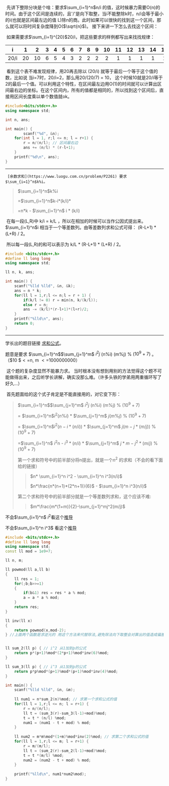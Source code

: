 
​		先讲下整除分块是个啥：要求$\sum_{i=1}^n$n/i 的值，这时候暴力需要O(n)的时间。由于这个区间是连续的，且'/'是向下取整，当i不能整除k时，n/i会等于最小的i(也就是区间最左边的值 L)除n的商。此时如果可以很快的找到这一个区间，那么就可以将时间复杂度降到O($\sqrt{n}$)。 接下来讲一下怎么去找这个区间：

​		如果需要求$\sum_{i=1}^{20}$20/i，把这些要求的样例都写出来找找规律：

|  i   |  1   |  2   |  3   |  4   |  5   |  6   |  7   |  8   |  9   |  10  |  11  |  12  |  13  |  14  |  15  |  16  |  17  |  18  |  19  |  20  |
| :--: | :--: | :--: | :--: | :--: | :--: | :--: | :--: | :--: | :--: | :--: | :--: | :--: | :--: | :--: | :--: | :--: | :--: | :--: | :--: | :--: |
| 20/i |  20  |  10  |  6   |  5   |  4   |  3   |  2   |  2   |  2   |  2   |  1   |  1   |  1   |  1   |  1   |  1   |  1   |  1   |  1   |  1   |

​		看到这个表不难发现规律，用20再去除以 (20/i) 就等于最后一个等于这个值的数，比如说 当i=7时，20/i=2，那么用20/(20/7) = 10， 这个时候10就是20/i等于2的最后一个值。可以利用这个特性，在区间最左边用O(1)的时间就可以计算出区间最右边的坐标。在这个区间内，所有的值都是相同的，所以找到这个区间后，直接用区间长度乘以单个数值就ok。

```cpp
#include<bits/stdc++.h>
using namespace std;

int n, ans;

int main() {
		scanf("%d", &n);
  	for(int l = 1, r;l <= n; l = r+1) {
      	r = n/(n/l); // 区间最右边
      	ans += (n/l) * (r-l+1);
    }
  	printf("%d\n", ans);
}
```





---



  	 [余数求和](https://www.luogu.com.cn/problem/P2261) 要求$\sum_{i=1}^n$k%i。

> $\sum_{i=1}^n$k%i
>
> =$\sum_{i=1}^n$k-i*(k/i)*
>
> =n*k - $\sum_{i=1}^n$ i * (k/i)

​		在每一段(L,R)中 k/i = k/L ，所以在相加的时候可以当作公因式提出来。$\sum_{i=1}^n$i 相当于一个等差数列。由等差数列求和公式可得： (R-L+1) * (L+R) /  2。

​		所以每一段(L,R)的和可以表示为 k/L *  (R-L+1) * (L+R) /  2。

```cpp
#include <bits/stdc++.h>
#define ll long long
using namespace std;

ll n, k, ans;

int main() {
	scanf("%lld %lld", &n, &k);
	ans = n * k;
	for(ll l = 1,r;l <= n;l = r + 1) {
		if(k/l != 0) r = min(n, k/(k/l));
		else r = n;
		ans -= (k/l)*(r-l+1)*(l+r)/2;
	}
	printf("%lld\n", ans);
	return 0;
}
```



---


学长出的题目链接 [求和公式](https://ac.nowcoder.com/acm/contest/2891/C)。

题意是要求 $\sum_{i=1}^n$$\sum_{j=1}^m$ $i^2j$ (n$\%$i) (m$\%$j) $\%$ ($10^9+7$) 。 （$10 $$<=$n, m $<=$1000000000）

​		这个题的复杂度显然不能暴力求。 当时根本没有想到用别的方法觉得这个题不可能做得出来，之后听学长讲解，确实没那么难。（许多头铁的学弟用两重循环写了好久...）

​		首先题面给的这个式子肯定是不能直接用的，对它变下形：

>$\sum_{i=1}^n$$\sum_{j=1}^m$ $i^2j$ (n$\%$i) (m$\%$j) $\%$ ($10^9+7$) 
>
>= $\sum_{i=1}^n$$i^2$($n\% i$) * $\sum_{j=1}^m$ $j(m\%j)$ $\%$ ($10^9+7$) 
>
>= $\sum_{i=1}^n$$i^2$($n-i*(n/i)$) * $\sum_{j=1}^m$ $j(m-j*(m/j))$ $\%$ ($10^9+7$) 
>
>=$\sum_{i=1}^n$ $i^2$n - $i^3*(n/i)$   *   $\sum_{j=1}^m$ $j*m-j^2*(m/j)$    $\%$    ($10^9+7$) 
>
>第一个求和符号中的前半部分将n提出，就是一个$n^2$ 的求和（不会的看下面给的链接）
>
>>  $n* \sum_{i=1}^n i^2 - \sum_{i=1}^n i^3(n/i)$
>>
>>  $n*\frac{n*(n+1)*(2*n+1)}{6}$ - $\sum_{i=1}^n i^3(n/i)$
>
>第二个求和符号中的前半部分就是一个等差数列求和，这个应该不难:
>
>> $m*\frac{m*(1+m)}{2}-\sum_{j=1}^mj^2(m/j)$					

不会$\sum_{i=1}^n$ $i^2$看这个[推导](https://www.cnblogs.com/zwfymqz/archive/2019/03/20/10566327.html) 

不会$\sum_{i=1}^n i^3$ 看这个[推导](https://www.zybang.com/question/94f7edfe884b3a2b9231ed4e565effca.html) 



```cpp
#include <bits/stdc++.h>
#define ll long long
using namespace std;
const ll mod = 1e9+7;

ll n, m;

ll powmod(ll a,ll b)
{
	ll res = 1;
	for(;b;b>>=1)
	{
		if(b&1) res = res * a % mod;
		a = a * a % mod;
	}
	return res;
}

ll inv(ll x)
{
	return powmod(x,mod-2);
} //上面两个函数是求逆元的 用这个方法来代替除法,避免除法向下取整会对算出的值造成偏差


ll sum_2(ll p) { // i^2 从1加到p的公式
	return p*(p+1)%mod*(2*p+1)%mod*inv(6)%mod;
}

ll sum_3(ll p) { // i^3 从1加到p的公式
	return p*p%mod*(p+1)%mod*(p+1)%mod*inv(4)%mod;
}

int main() {
	scanf("%lld %lld", &n, &m);
	
	ll num1 = n*sum_2(n)%mod; // 求第一个求和公式的值
	for(ll l = 1,r;l <= n; l = r+1) { 
		r = n/(n/l);
		ll t = (sum_3(r)-sum_3(l-1)+mod)%mod;
		t = t * (n/l) %mod;
		num1 = (num1 - t + mod) % mod;
	}
	
	ll num2 = m*m%mod*(1+m)%mod*inv(2)%mod; // 求第二个求和公式的值
	for(ll l = 1,r;l <= m; l = r+1) {
		r = m/(m/l);
		ll t = (sum_2(r)-sum_2(l-1)+mod)%mod;
		t = t *(m/l) %mod;
		num2 = (num2 - t + mod) % mod;
	}
	
	printf("%lld\n", num1*num2%mod);
}
```

